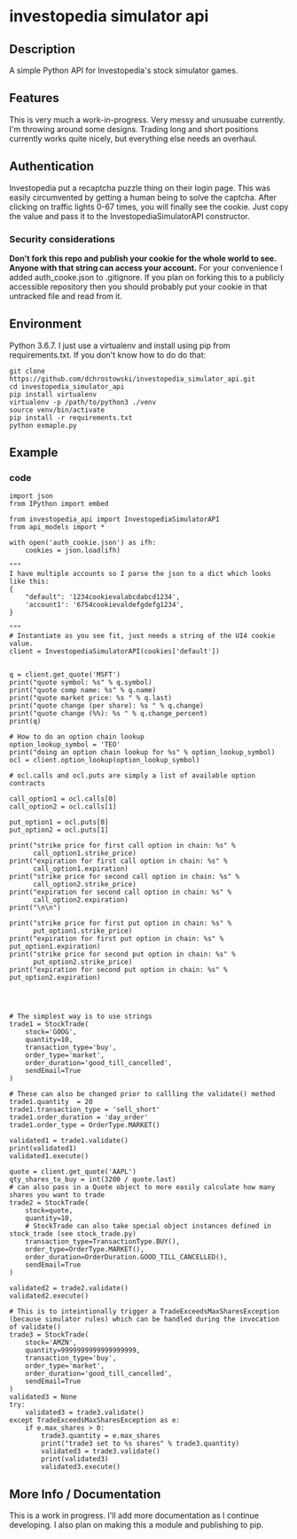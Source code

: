 # investopedia simulator api

## Description
A simple Python API for Investopedia's stock simulator games.  

## Features
This is very much a work-in-progress. Very messy and unusuabe currently. I'm throwing around some designs. Trading long and short positions currently works quite nicely, but everything else needs an overhaul.

## Authentication
Investopedia put a recaptcha puzzle thing on their login page.  This was easily circumvented by getting a human being to solve the captcha. After clicking on traffic lights 0-67 times, you will finally see the cookie.  Just copy the value and pass it to the InvestopediaSimulatorAPI constructor. 
### Security considerations
**Don't fork this repo and publish your cookie for the whole world to see.  Anyone with that string can access your account.**  For your convenience I added auth_cooke.json to .gitignore.  If you plan on forking this to a publicly accessible repository then you should probably put your cookie in that untracked file and read from it.

## Environment
Python 3.6.7.  I just use a virtualenv and install using pip from requirements.txt.  If you don't know how to do do that:

```
git clone https://github.com/dchrostowski/investopedia_simulator_api.git
cd investopedia_simulator_api
pip install virtualenv
virtualenv -p /path/to/python3 ./venv
source venv/bin/activate
pip install -r requirements.txt
python exmaple.py
```

## Example
### code

```
import json
from IPython import embed

from investopedia_api import InvestopediaSimulatorAPI
from api_models import *

with open('auth_cookie.json') as ifh:
    cookies = json.load(ifh)

"""
I have multiple accounts so I parse the json to a dict which looks like this:
{
    "default": '1234cookievalabcdabcd1234',
    'account1': '6754cookievaldefgdefg1234',
}

"""
# Instantiate as you see fit, just needs a string of the UI4 cookie value.
client = InvestopediaSimulatorAPI(cookies['default'])


q = client.get_quote('MSFT')
print("quote symbol: %s" % q.symbol)
print("quote comp name: %s" % q.name)
print("quote market price: %s " % q.last)
print("quote change (per share): %s " % q.change)
print("quote change (%%): %s " % q.change_percent)
print(q)

# How to do an option chain lookup
option_lookup_symbol = 'TEO'
print("doing an option chain lookup for %s" % option_lookup_symbol)
ocl = client.option_lookup(option_lookup_symbol)

# ocl.calls and ocl.puts are simply a list of available option contracts

call_option1 = ocl.calls[0]
call_option2 = ocl.calls[1]

put_option1 = ocl.puts[0]
put_option2 = ocl.puts[1]

print("strike price for first call option in chain: %s" %
      call_option1.strike_price)
print("expiration for first call option in chain: %s" %
      call_option1.expiration)
print("strike price for second call option in chain: %s" %
      call_option2.strike_price)
print("expiration for second call option in chain: %s" %
      call_option2.expiration)
print("\n\n")

print("strike price for first put option in chain: %s" %
      put_option1.strike_price)
print("expiration for first put option in chain: %s" % put_option1.expiration)
print("strike price for second put option in chain: %s" %
      put_option2.strike_price)
print("expiration for second put option in chain: %s" % put_option2.expiration)




# The simplest way is to use strings
trade1 = StockTrade(
    stock='GOOG',
    quantity=10,
    transaction_type='buy',
    order_type='market',
    order_duration='good_till_cancelled',
    sendEmail=True
)

# These can also be changed prior to callling the validate() method
trade1.quantity  = 20
trade1.transaction_type = 'sell_short'
trade1.order_duration = 'day_order'
trade1.order_type = OrderType.MARKET()

validated1 = trade1.validate()
print(validated1)
validated1.execute()

quote = client.get_quote('AAPL')
qty_shares_to_buy = int(3200 / quote.last)
# can also pass in a Quote object to more easily calculate how many shares you want to trade
trade2 = StockTrade(
    stock=quote, 
    quantity=10,
    # StockTrade can also take special object instances defined in stock_trade (see stock_trade.py)
    transaction_type=TransactionType.BUY(),
    order_type=OrderType.MARKET(),
    order_duration=OrderDuration.GOOD_TILL_CANCELLED(),
    sendEmail=True
)

validated2 = trade2.validate()
validated2.execute()

# This is to inteintionally trigger a TradeExceedsMaxSharesException (because simulator rules) which can be handled during the invocation of validate()
trade3 = StockTrade(
    stock='AMZN',
    quantity=9999999999999999999,
    transaction_type='buy',
    order_type='market',
    order_duration='good_till_cancelled',
    sendEmail=True
)
validated3 = None
try:
    validated3 = trade3.validate()
except TradeExceedsMaxSharesException as e:
    if e.max_shares > 0:
        trade3.quantity = e.max_shares
        print("trade3 set to %s shares" % trade3.quantity)
        validated3 = trade3.validate()
        print(validated3)
        validated3.execute()
```

## More Info / Documentation ##
This is a work in progress.  I'll add more documentation as I continue developing.  I also plan on making this a module and publishing to pip.
